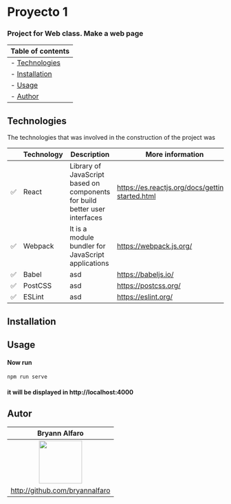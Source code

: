 # Proyecto 1
### Project for Web class. Make a web page


Table of contents |
------------------|
| - [Technologies](#technologies)|
| - [Installation](#installation)|
|- [Usage](#usage)|
|- [Author](#author)|

## Technologies
The technologies that was involved in the construction of the project was

 | | Technology| Description | More information |
-------------------|--------------|---|---|
|:white_check_mark:| React | Library of JavaScript based on components for build better user interfaces | https://es.reactjs.org/docs/getting-started.html
| :white_check_mark: | Webpack| It is a module bundler for JavaScript applications | https://webpack.js.org/
|:white_check_mark: | Babel| asd | https://babeljs.io/
|:white_check_mark: | PostCSS| asd | https://postcss.org/
|:white_check_mark: | ESLint| asd | https://eslint.org/

## Installation
## Usage
#### Now run   
`npm run serve`
#### it will be displayed in http://localhost:4000

## Autor
|Bryann Alfaro|
------------------|
  |<div align="center"><image src = "https://avatars.githubusercontent.com/u/46506166?v=4" width="100px" height="100px"></image></div>|
|http://github.com/bryannalfaro|
